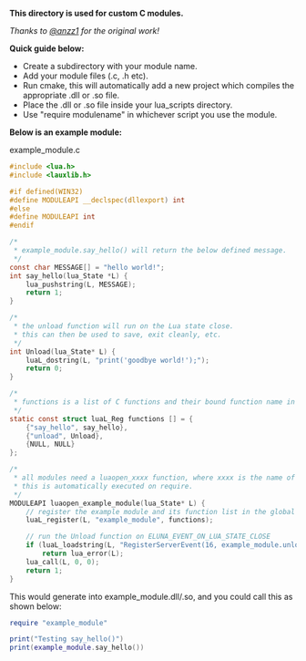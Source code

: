 **This directory is used for custom C modules.**

*Thanks to [@anzz1](https://github.com/anzz1) for the original work!*

**Quick guide below:**
- Create a subdirectory with your module name.
- Add your module files (.c, .h etc).
- Run cmake, this will automatically add a new project which compiles the appropriate .dll or .so file.
- Place the .dll or .so file inside your lua_scripts directory.
- Use "require modulename" in whichever script you use the module.


**Below is an example module:**

example_module.c
```C
#include <lua.h>
#include <lauxlib.h>

#if defined(WIN32)
#define MODULEAPI __declspec(dllexport) int
#else
#define MODULEAPI int
#endif

/*
 * example_module.say_hello() will return the below defined message.
 */
const char MESSAGE[] = "hello world!";
int say_hello(lua_State *L) {
    lua_pushstring(L, MESSAGE);
    return 1;
}

/*
 * the unload function will run on the Lua state close.
 * this can then be used to save, exit cleanly, etc.
 */
int Unload(lua_State* L) {
    luaL_dostring(L, "print('goodbye world!');");
    return 0;
}

/*
 * functions is a list of C functions and their bound function name in the Lua namespace
 */
static const struct luaL_Reg functions [] = {
    {"say_hello", say_hello},
    {"unload", Unload},
    {NULL, NULL}
};

/*
 * all modules need a luaopen_xxxx function, where xxxx is the name of the module.
 * this is automatically executed on require.
 */
MODULEAPI luaopen_example_module(lua_State* L) {
    // register the example module and its function list in the global namespace
    luaL_register(L, "example_module", functions);

    // run the Unload function on ELUNA_EVENT_ON_LUA_STATE_CLOSE
    if (luaL_loadstring(L, "RegisterServerEvent(16, example_module.unload)") != 0)
        return lua_error(L);
    lua_call(L, 0, 0);
    return 1;
}
```
This would generate into example_module.dll/.so, and you could call this as shown below:

```Lua
require "example_module"

print("Testing say_hello()")
print(example_module.say_hello())
```
